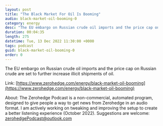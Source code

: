 ```yaml
---
layout: post
title: "The Black Market For Oil Is Booming"
audio: black-market-oil-booming-0
category: energy
desc: "The EU embargo on Russian crude oil imports and the price cap on Russian crude are set to further increase illicit shipments of oil."
duration: 00:04:35
length: 275
datetime: Tue, 13 Dec 2022 11:30:00 +0000
tags: podcast
guid: black-market-oil-booming-0
order: 0
---
```

The EU embargo on Russian crude oil imports and the price cap on Russian crude are set to further increase illicit shipments of oil.

Link: [https://www.zerohedge.com/energy/black-market-oil-booming](https://www.zerohedge.com/energy/black-market-oil-booming)

About: The Zerohedge Podcast is a non-commercial, automated program, designed to give people a way to get news from Zerohedge in an audio format.  I am actively working on tweaking and improving the setup to create a better listening experience (October 2022).  Suggestions are welcome: [zerohedgePodcast@outlook.com](mailto:zerohedgePodcast@outlook.com)